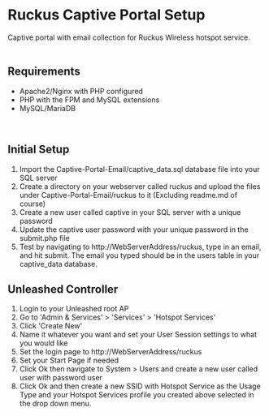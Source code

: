 # Ruckus Captive Portal Setup
Captive portal with email collection for Ruckus Wireless hotspot service.
<br><br>
## Requirements
- Apache2/Nginx with PHP configured<br>
- PHP with the FPM and MySQL extensions<br>
- MySQL/MariaDB<br>
<br>

## Initial Setup
1) Import the Captive-Portal-Email/captive_data.sql database file into your SQL server <br>
2) Create a directory on your webserver called ruckus and upload the files under Captive-Portal-Email/ruckus to it (Excluding readme.md of course) <br>
2) Create a new user called captive in your SQL server with a unique password <br>
3) Update the captive user password with your unique password in the submit.php file
4) Test by navigating to http://WebServerAddress/ruckus, type in an email, and hit submit. The email you typed should be in the users table in your captive_data database.  <br>

## Unleashed Controller
1) Login to your Unleashed root AP<br>
2) Go to 'Admin & Services' > 'Services' > 'Hotspot Services'<br>
3) Click 'Create New'<br>
4) Name it whatever you want and set your User Session settings to what you would like<br>
5) Set the login page to http://WebServerAddress/ruckus<br>
6) Set your Start Page if needed <br>
7) Click Ok then navigate to System > Users and create a new user called user with password user <br>
8) Click Ok and then create a new SSID with Hotspot Service as the Usage Type and your Hotspot Services profile you created above selected in the drop down menu. <br>
